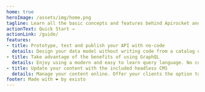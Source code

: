 ```yaml
---
home: true
heroImage: /assets/img/home.png
tagline: Learn all the basic concepts and features behind Apirocket and publish your API in 5 minutes.
actionText: Quick Start →
actionLink: /guide/
features:
- title: Prototype, test and publish your API with no-code
  details: Design your data model without writing code from a catalog of predefined types. Share an access token and implement your API without worrying about the infrastructure.
- title: Take advantage of the benefits of using GraphQL
  details: Enjoy using a modern and easy to learn query language. No complications. We have already prepared the queries and mutations you will need.
- title: Update your content with the included headless CMS
  details: Manage your content online. Offer your clients the option to update their content using our headless CMS. We take care of optimizing your images and resources.
footer: Made with ❤️ by existo
---
```

